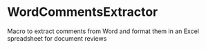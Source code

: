 # WordCommentsExtractor
Macro to extract comments from Word and format them in an Excel spreadsheet for document reviews
